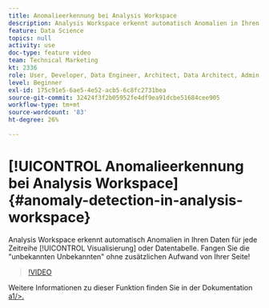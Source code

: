 ```yaml
---
title: Anomalieerkennung bei Analysis Workspace
description: Analysis Workspace erkennt automatisch Anomalien in Ihren Daten für eine beliebige Zeitreihenvisualisierung oder Datentabelle. Fangen Sie die "unbekannten Unbekannten" ohne zusätzlichen Aufwand von Ihrer Seite!
feature: Data Science
topics: null
activity: use
doc-type: feature video
team: Technical Marketing
kt: 2336
role: User, Developer, Data Engineer, Architect, Data Architect, Admin, Leader
level: Beginner
exl-id: 175c91e5-6ae5-4e52-acb5-6c8fc2731bea
source-git-commit: 32424f3f2b05952fe4df9ea91dcbe51684cee905
workflow-type: tm+mt
source-wordcount: '83'
ht-degree: 26%

---
```


# [!UICONTROL Anomalieerkennung bei Analysis Workspace] {#anomaly-detection-in-analysis-workspace}

Analysis Workspace erkennt automatisch Anomalien in Ihren Daten für jede Zeitreihe [!UICONTROL Visualisierung] oder Datentabelle. Fangen Sie die &quot;unbekannten Unbekannten&quot; ohne zusätzlichen Aufwand von Ihrer Seite!

>[!VIDEO](https://video.tv.adobe.com/v/25444/?quality=12)

Weitere Informationen zu dieser Funktion finden Sie in der Dokumentation [a1/>.](https://marketing.adobe.com/resources/help/de_DE/analytics/analysis-workspace/anomaly_detection.html)
